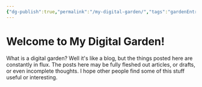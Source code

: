 ```yaml
---
{"dg-publish":true,"permalink":"/my-digital-garden/","tags":"gardenEntry","dgHomeLink":true,"dgPassFrontmatter":false}
---
```



# Welcome to My Digital Garden!

What is a digital garden? Well it's like a blog, but the things posted here are constantly in flux. The posts here may be fully fleshed out articles, or drafts, or even incomplete thoughts. I hope other people find some of this stuff useful or interesting.
